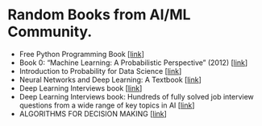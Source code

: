 # Random Books from AI/ML Community.
* Free Python Programming Book [[link](https://books.goalkicker.com/PythonBook/)]
* Book 0: “Machine Learning: A Probabilistic Perspective” (2012) [[link](https://probml.github.io/pml-book/)]
* Introduction to Probability for Data Science [[link](https://probability4datascience.com)]
* Neural Networks and Deep Learning: A Textbook [[link](https://dl.uswr.ac.ir/bitstream/Hannan/141305/2/9783319944623.pdf)]
* Deep Learning Interviews book [[link](https://github.com/BoltzmannEntropy/interviews.ai)]
* Deep Learning Interviews book: Hundreds of fully solved job interview questions from a wide range of key topics in AI [[link](https://github.com/BoltzmannEntropy/interviews.ai)]
* ALGORITHMS FOR DECISION MAKING [[link](https://algorithmsbook.com/)]
